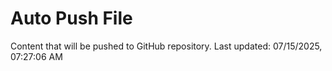 # Auto Push File

Content that will be pushed to GitHub repository.
Last updated: 07/15/2025, 07:27:06 AM